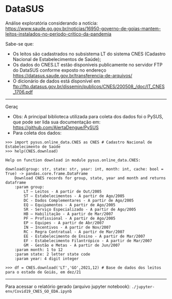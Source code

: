 # DataSUS

Análise exploratória considerando a notícia: https://www.saude.go.gov.br/noticias/16950-governo-de-goias-mantem-leitos-instalados-no-periodo-critico-da-pandemia

Sabe-se que:
* Os leitos são cadastrados no subsistema LT do sistema CNES (Cadastro Nacional de Estabelecimentos de Saúde);
* Os dados do CNES.LT estão disponíveis publicamente no servidor FTP do DataSUS conforme exposto no endereço https://datasus.saude.gov.br/transferencia-de-arquivos/
* O dicionário de dados está disponível em ftp://ftp.datasus.gov.br/dissemin/publicos/CNES/200508_/doc/IT_CNES_1706.pdf
---
Geraç

* Obs: A principal biblioteca utilizada para coleta dos dados foi o PySUS, que pode ser lida sua documentação em: https://github.com/AlertaDengue/PySUS
* Para coleta dos dados:
```
>>> import pysus.online_data.CNES as CNES # Cadastro Nacional de Estabelecimento de Saúde
>>> help(CNES.download)

Help on function download in module pysus.online_data.CNES:

download(group: str, state: str, year: int, month: int, cache: bool = True) -> pandas.core.frame.DataFrame
    Download CNES records for group, state, year and month and returns dataframe
    :param group:
        LT – Leitos - A partir de Out/2005
        ST – Estabelecimentos - A partir de Ago/2005
        DC - Dados Complementares - A partir de Ago/2005
        EQ – Equipamentos - A partir de Ago/2005
        SR - Serviço Especializado - A partir de Ago/2005
        HB – Habilitação - A partir de Mar/2007
        PF – Profissional - A partir de Ago/2005
        EP – Equipes - A partir de Abr/2007
        IN – Incentivos - A partir de Nov/2007
        RC - Regra Contratual - A partir de Mar/2007
        EE - Estabelecimento de Ensino - A partir de Mar/2007
        EF - Estabelecimento Filantrópico - A partir de Mar/2007
        GM - Gestão e Metas - A partir de Jun/2007
    :param month: 1 to 12
    :param state: 2 letter state code
    :param year: 4 digit integer

>>> df = CNES.download('LT','GO',2021,12) # Base de dados dos leitos para o estado de Goiás, em dez/21
```
---
Para acessar o relatório gerado (arquivo jupyter notebook): ```./jupyter-env/Covid19_CNES_GO_EDA.ipynb```

